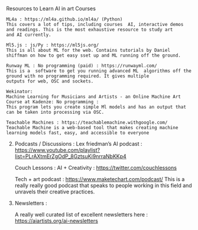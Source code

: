 Resources to Learn AI in art
Courses 

    ML4a : https://ml4a.github.io/ml4a/ (Python)
    This covers a lot of tips, including courses  AI, interactive demos and readings. This is the most exhaustive resource to study art     and AI currently.

    Ml5.js : js/Py : https://ml5js.org/
    This is all about ML for the web. Contains tutorials by Daniel shiffman on how to get easy sset up and ML running off the ground. 

    Runway ML : No programming (paid) : https://runwayml.com/
    This is a  software to get you running advanced ML  algorithms off the ground with no programming required. It gives multiple           outputs for web, OSC and sockets. 

    Wekinator:
    Machine Learning for Musicians and Artists - an Online Machine Art Course at Kadenze: No programming : 
    This program lets you create simple Ml models and has an output that can be taken into processing via OSC. 

    Teachable Machines : https://teachablemachine.withgoogle.com/
    Teachable Machine is a web-based tool that makes creating machine learning models fast, easy, and accessible to everyone

2. Podcasts / Discussions : 
    Lex friedman’s AI podcast : https://www.youtube.com/playlist?list=PLrAXtmErZgOdP_8GztsuKi9nrraNbKKp4
    
    Couch Lessons : AI + Creativity : 
    https://twitter.com/couchlessons
    
    Tech + art podcast : https://www.maketechart.com/podcast/
    This  is a really really good podcast that speaks to people working in this field and unravels their creative practices.

3. Newsletters : 

    A really well curated list of excellent newsletters here : https://aiartists.org/ai-newsletters
